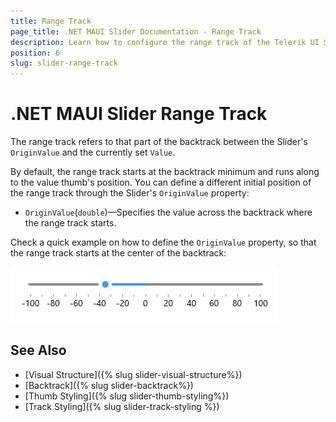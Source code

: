 ```yaml
---
title: Range Track
page_title: .NET MAUI Slider Documentation - Range Track
description: Learn how to configure the range track of the Telerik UI Slider for .NET MAUI.
position: 6
slug: slider-range-track
---
```


# .NET MAUI Slider Range Track

The range track refers to that part of the backtrack between the Slider's `OriginValue` and the currently set `Value`.

By default, the range track starts at the backtrack minimum and runs along to the value thumb's position. You can define a different initial position of the range track through the Slider's `OriginValue` property:

* `OriginValue`(`double`)&mdash;Specifies the value across the backtrack where the range track starts.

Check a quick example on how to define the `OriginValue` property, so that the range track starts at the center of the backtrack:

<snippet id='slider-range-track-xaml' />

![Telerik Slider for .NET MAUI Range Track](images/slider-range-track.png)

## See Also

- [Visual Structure]({% slug slider-visual-structure%})
- [Backtrack]({% slug slider-backtrack%})
- [Thumb Styling]({% slug slider-thumb-styling%})
- [Track Styling]({% slug slider-track-styling %})
